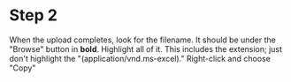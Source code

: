 # Step 2
When the upload completes, look for the filename. It should be under the "Browse" button in **bold**. Highlight all of it. This includes the extension; just don't highlight the "(application/vnd.ms-excel)." Right-click and choose "Copy"